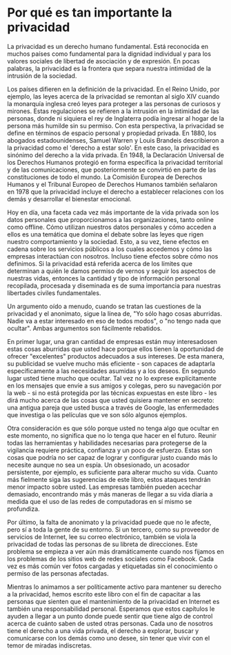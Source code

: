 Por qué es tan importante la privacidad
=======================================

La privacidad es un derecho humano fundamental. Está reconocida en muchos países como fundamental para la dignidad individual y para los valores sociales de libertad de asociación y de expresión. En pocas palabras, la privacidad es la frontera que separa nuestra intimidad de la intrusión de la sociedad.

Los países difieren en la definición de la privacidad. En el Reino Unido, por ejemplo, las leyes acerca de la privacidad se remontan al siglo XIV cuando la monarquía inglesa creó leyes para proteger a las personas de curiosos y mirones. Estas regulaciones se refieren a la intrusión en la intimidad de las personas, donde ni siquiera el rey de Inglaterra podía ingresar al hogar de la persona más humilde sin su permiso. Con esta perspectiva, la privacidad se define en términos de espacio personal y propiedad privada. En 1880, los abogados estadounidenses, Samuel Warren y Louis Brandeis describieron a la privacidad como el 'derecho a estar solo'. En este caso, la privacidad es sinónimo del derecho a la vida privada. En 1948, la Declaración Universal de los Derechos Humanos protegió en forma específica la privacidad territorial y de las comunicaciones, que posteriormente se convirtió en parte de las constituciones de todo el mundo. La Comisión Europea de Derechos Humanos y el Tribunal Europeo de Derechos Humanos también señalaron en 1978 que la privacidad incluye el derecho a establecer relaciones con los demás y desarrollar el bienestar emocional.

Hoy en día, una faceta cada vez más importante de la vida privada son los datos personales que proporcionamos a las organizaciones, tanto online como offline. Cómo utilizan nuestros datos personales y cómo acceden a ellos es una temática que domina el debate sobre las leyes que rigen nuestro comportamiento y la sociedad. Esto, a su vez, tiene efectos en cadena sobre los servicios públicos a los cuales accedemos y cómo las empresas interactúan con nosotros. Incluso tiene efectos sobre cómo nos definimos. Si la privacidad está referida acerca de los límites que determinan a quién le damos permiso de vernos y seguir los aspectos de nuestras vidas, entonces la cantidad y tipo de información personal recopilada, procesada y diseminada es de suma importancia para nuestras libertades civiles fundamentales.

Un argumento oído a menudo, cuando se tratan las cuestiones de la privacidad y el anonimato, sigue la línea de, "Yo sólo hago cosas aburridas. Nadie va a estar interesado en eso de todos modos", o "no tengo nada que ocultar". Ambas argumentos son fácilmente rebatidos.

En primer lugar, una gran cantidad de empresas están muy interesados ​​en estas cosas aburridas que usted hace porque ellos tienen la oportunidad de ofrecer "excelentes" productos adecuados a sus intereses. De esta manera, su publicidad se vuelve mucho más eficiente - son capaces de adaptarla específicamente a las necesidades asumidas y a los deseos. En segundo lugar usted tiene mucho que ocultar. Tal vez no lo exprese explícitamente en los mensajes que envíe a sus amigos y colegas, pero su navegación por la web - si no está protegida por las técnicas expuestas en este libro - les dirá mucho acerca de las cosas que usted quisiera mantener en secreto: una antigua pareja que usted busca a través de Google, las enfermedades que investiga o las películas que ve son sólo algunos ejemplos.

Otra consideración es que sólo porque usted no tenga algo que ocultar en este momento, no significa que no lo tenga que hacer en el futuro. Reunir todas las herramientas y habilidades necesarias para protegerse de la vigilancia requiere práctica, confianza y un poco de esfuerzo. Estas son cosas que podría no ser capaz de lograr y configurar justo cuando más lo necesite aunque no sea un espía. Un obsesionado, un acosador persistente, por ejemplo, es suficiente para alterar mucho su vida. Cuanto más fielmente siga las sugerencias de este libro, estos ataques tendrán menor impacto sobre usted. Las empresas también pueden acechar demasiado, encontrando más y más maneras de llegar a su vida diaria a medida que el uso de las redes de computadoras en sí mismo se profundiza.

Por último, la falta de anonimato y la privacidad puede que no le afecte, pero sí a toda la gente de su entorno. Si un tercero, como su proveedor de servicios de Internet, lee su correo electrónico, también se viola la privacidad de todas las personas de su libreta de direcciones. Este problema se empieza a ver aún más dramáticamente cuando nos fijamos en los problemas de los sitios web de redes sociales como Facebook. Cada vez es más común ver fotos cargadas y etiquetadas sin el conocimiento o permiso de las personas afectadas.

Mientras lo animamos a ser políticamente activo para mantener su derecho a la privacidad, hemos escrito este libro con el fin de capacitar a las personas que sienten que el mantenimiento de la privacidad en Internet es también una responsabilidad personal. Esperamos que estos capítulos le ayuden a llegar a un punto donde puede sentir que tiene algo de control acerca de cuánto saben de usted otras personas. Cada uno de nosotros tiene el derecho a una vida privada, el derecho a explorar, buscar y comunicarse con los demás como uno desee, sin tener que vivir con el temor de miradas indiscretas.


